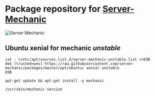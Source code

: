 # Package repository for [Server-Mechanic](https://github.com/server-mechanic)

![Server Mechanic](https://server-mechanic.github.io/website/images/mechanic.png "Server Mechanic")

## Ubuntu xenial for mechanic *unstable*

```
cat - >/etc/apt/sources.list.d/server-mechanic-unstable.list <<EOB
deb [trusted=yes] https://raw.githubusercontent.com/server-mechanic/packages/master/apt/ubuntu/ xenial unstable
EOB

apt-get update && apt-get install -y mechanic

/usr/sbin/mechanic version
```

